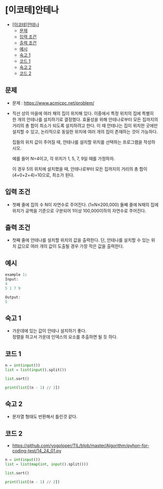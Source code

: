 # [이코테]안테나

<!-- TOC -->

- [[이코테]안테나](#%EC%9D%B4%EC%BD%94%ED%85%8C%EC%95%88%ED%85%8C%EB%82%98)
  - [문제](#%EB%AC%B8%EC%A0%9C)
  - [입력 조건](#%EC%9E%85%EB%A0%A5-%EC%A1%B0%EA%B1%B4)
  - [출력 조건](#%EC%B6%9C%EB%A0%A5-%EC%A1%B0%EA%B1%B4)
  - [예시](#%EC%98%88%EC%8B%9C)
  - [숙고 1](#%EC%88%99%EA%B3%A0-1)
  - [코드 1](#%EC%BD%94%EB%93%9C-1)
  - [숙고 2](#%EC%88%99%EA%B3%A0-2)
  - [코드 2](#%EC%BD%94%EB%93%9C-2)

<!-- /TOC -->

## 문제
- 문제 : https://www.acmicpc.net/problem/
- 직선 상의 마을에 여러 채의 집이 위치해 있다. 이중에서 특정 위치의 집에 특별히 한 개의 안테나를 설치하기로 결정했다. 효율성을 위해 안테나로부터 모든 집까지의 거리의 총 합이 최소가 되도록 설치하려고 한다. 이 때 안테나는 집이 위치한 곳에만 설치할 수 있고, 논리적으로 동일한 위치에 여러 개의 집이 존재하는 것이 가능하다.
  
  집들의 위치 값이 주어질 때, 안테나를 설치할 위치를 선택하는 프로그램을 작성하시오.
  
  예를 들어 N=4이고, 각 위치가 1, 5, 7, 9일 때를 가정하자.
  
  이 경우 5의 위치에 설치했을 때, 안테나로부터 모든 집까지의 거리의 총 합이 (4+0+2+4)=10으로, 최소가 된다.

## 입력 조건
- 첫째 줄에 집의 수 N이 자연수로 주어진다. (1≤N≤200,000) 둘째 줄에 N채의 집에 위치가 공백을 기준으로 구분되어 1이상 100,000이하의 자연수로 주어진다.

## 출력 조건
- 첫째 줄에 안테나를 설치할 위치의 값을 출력한다. 단, 안테나를 설치할 수 있는 위치 값으로 여러 개의 값이 도출될 경우 가장 작은 값을 출력한다.

## 예시
``` python
example 1:
Input:
4
5 1 7 9

Output:
5
```

## 숙고 1
- 가운데에 있는 값이 안테나 설치하기 좋다.  
  정렬을 하고서 가운데 인덱스의 요소를 추출하면 될 듯 하다.

## 코드 1
``` python
n = int(input())
list = list(input().split())

list.sort()

print(list[(n - 1) // 2])
```

## 숙고 2
- 문자열 형태도 반환해서 틀린것 같다.

## 코드 2
- https://github.com/yogoloper/TIL/blob/master/Algorithm/pyhon-for-coding-test/14_24_01.py  
``` python
n = int(input())
list = list(map(int, input().split()))

list.sort()

print(list[(n - 1) // 2])
```
